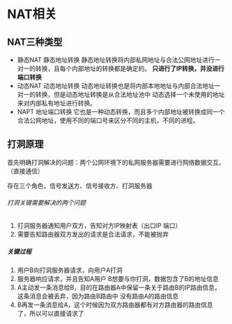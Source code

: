 # NAT相关

## NAT三种类型
* 静态NAT 静态地址转换
  静态地址转换将内部私网地址与合法公网地址进行一对一的转换，且每个内部地址的转换都是确定的。
  **只进行了IP转换，并没进行端口转换**
* 动态NAT 动态地址转换
  动态地址转换也是将内部本地地址与内部合法地址一对一的转换，但是动态地址转换是从合法地址池中
  动态选择一个未使用的地址来对内部私有地址进行转换。 
* NAPT 地址端口转换
  它也是一种动态转换，而且多个内部地址被转换成同一个合法公网地址，使用不同的端口号来区分不同的主机，不同的进程。 
  
## 打洞原理
首先明确打洞解决的问题：两个公网环境下的私网服务器需要进行网络数据交互。（直接通信）

存在三个角色，信号发送方、信号接收方、打洞服务器

###### 打洞关键需要解决的两个问题
1. 打洞服务器通知用户双方，告知对方IP映射表（出口IP 端口）
2. 需要告知路由器双方发出的请求是合法请求，不能被抛弃

##### 关键过程
1. 用户B向打洞服务器请求，向用户A打洞
2. 服务器响应请求，并且告知A用户 B想要与你打洞，数据包含了B的地址信息
3. A主动发一条消息给B，目的在路由器A中保留一条关于路由B的IP路由信息，这条消息会被丢弃，因为路由B路由中
    没有路由A的路由信息
4. B再发一条消息给A，这个时候因为双方路由器都有对方路由器的路由信息了，所以可以直接请求了


